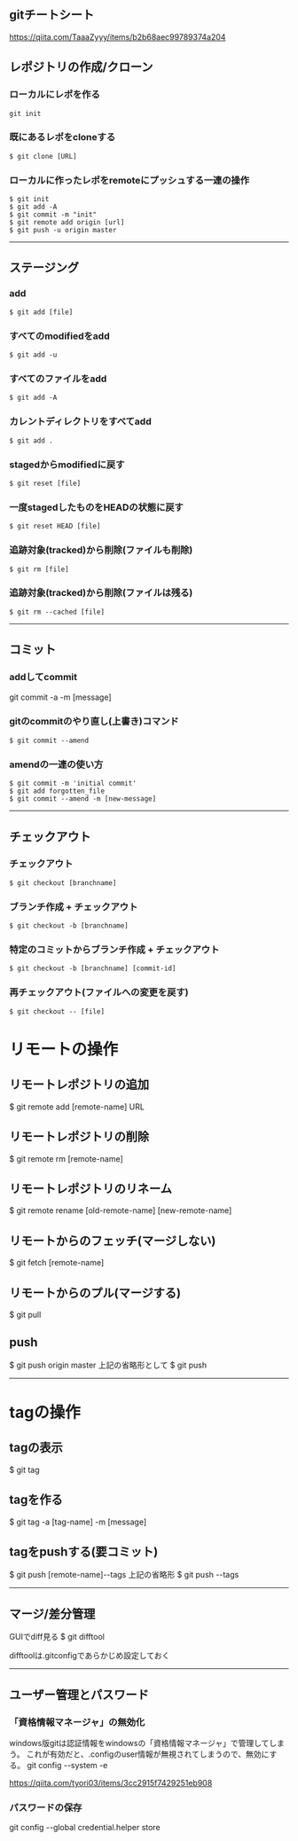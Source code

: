 ## gitチートシート
https://qiita.com/TaaaZyyy/items/b2b68aec99789374a204


## レポジトリの作成/クローン

### ローカルにレポを作る
    git init

### 既にあるレポをcloneする
    $ git clone [URL]

### ローカルに作ったレポをremoteにプッシュする一連の操作
    $ git init
    $ git add -A
    $ git commit -m "init"
    $ git remote add origin [url]
    $ git push -u origin master

---

## ステージング

### add 
    $ git add [file]

### すべてのmodifiedをadd
    $ git add -u

### すべてのファイルをadd
    $ git add -A

### カレントディレクトリをすべてadd
    $ git add .

### stagedからmodifiedに戻す
    $ git reset [file]

### 一度stagedしたものをHEADの状態に戻す
    $ git reset HEAD [file]

### 追跡対象(tracked)から削除(ファイルも削除)
    $ git rm [file]

### 追跡対象(tracked)から削除(ファイルは残る)
    $ git rm --cached [file]

---

## コミット

### addしてcommit
git commit -a -m [message]

### gitのcommitのやり直し(上書き)コマンド
    $ git commit --amend

### amendの一連の使い方
    $ git commit -m 'initial commit'
    $ git add forgotten_file
    $ git commit --amend -m [new-message]

---

## チェックアウト

### チェックアウト
    $ git checkout [branchname]

### ブランチ作成 + チェックアウト
    $ git checkout -b [branchname]

### 特定のコミットからブランチ作成 + チェックアウト
    $ git checkout -b [branchname] [commit-id]

### 再チェックアウト(ファイルへの変更を戻す)
    $ git checkout -- [file]






# リモートの操作

## リモートレポジトリの追加
$ git remote add [remote-name] URL

## リモートレポジトリの削除
$ git remote rm [remote-name]

## リモートレポジトリのリネーム
$ git remote rename [old-remote-name] [new-remote-name]

## リモートからのフェッチ(マージしない)
$ git fetch [remote-name]

## リモートからのプル(マージする)
$ git pull 

## push 
$ git push origin master
上記の省略形として
$ git push

---

# tagの操作

## tagの表示
$ git tag

## tagを作る
$ git tag -a [tag-name] -m [message]

## tagをpushする(要コミット)
$ git push [remote-name]--tags
上記の省略形
$ git push --tags

---

## マージ/差分管理
GUIでdiff見る
$ git difftool

difftoolは.gitconfigであらかじめ設定しておく

--- 
## ユーザー管理とパスワード

### 「資格情報マネージャ」の無効化
windows版gitは認証情報をwindowsの「資格情報マネージャ」で管理してしまう。
これが有効だと、.configのuser情報が無視されてしまうので、無効にする。
git config --system -e

https://qiita.com/tyori03/items/3cc2915f7429251eb908

### パスワードの保存
git config --global credential.helper store

